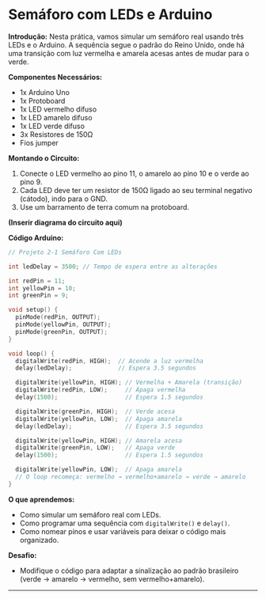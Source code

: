 # Semáforo com LEDs e Arduino

**Introdução:**
Nesta prática, vamos simular um semáforo real usando três LEDs e o Arduino. A sequência segue o padrão do Reino Unido, onde há uma transição com luz vermelha e amarela acesas antes de mudar para o verde.

**Componentes Necessários:**

* 1x Arduino Uno
* 1x Protoboard
* 1x LED vermelho difuso
* 1x LED amarelo difuso
* 1x LED verde difuso
* 3x Resistores de 150Ω
* Fios jumper

**Montando o Circuito:**

1. Conecte o LED vermelho ao pino 11, o amarelo ao pino 10 e o verde ao pino 9.
2. Cada LED deve ter um resistor de 150Ω ligado ao seu terminal negativo (cátodo), indo para o GND.
3. Use um barramento de terra comum na protoboard.

**(Inserir diagrama do circuito aqui)**

**Código Arduino:**

```cpp
// Projeto 2-1 Semáforo Com LEDs

int ledDelay = 3500; // Tempo de espera entre as alterações

int redPin = 11;
int yellowPin = 10;
int greenPin = 9;

void setup() {
  pinMode(redPin, OUTPUT);
  pinMode(yellowPin, OUTPUT);
  pinMode(greenPin, OUTPUT);
}

void loop() {
  digitalWrite(redPin, HIGH);  // Acende a luz vermelha
  delay(ledDelay);             // Espera 3.5 segundos

  digitalWrite(yellowPin, HIGH); // Vermelha + Amarela (transição)
  digitalWrite(redPin, LOW);     // Apaga vermelha
  delay(1500);                   // Espera 1.5 segundos

  digitalWrite(greenPin, HIGH);  // Verde acesa
  digitalWrite(yellowPin, LOW);  // Apaga amarela
  delay(ledDelay);               // Espera 3.5 segundos

  digitalWrite(yellowPin, HIGH); // Amarela acesa
  digitalWrite(greenPin, LOW);   // Apaga verde
  delay(1500);                   // Espera 1.5 segundos

  digitalWrite(yellowPin, LOW);  // Apaga amarela
  // O loop recomeça: vermelho → vermelho+amarelo → verde → amarelo
}
```

**O que aprendemos:**

* Como simular um semáforo real com LEDs.
* Como programar uma sequência com `digitalWrite()` e `delay()`.
* Como nomear pinos e usar variáveis para deixar o código mais organizado.

**Desafio:**

* Modifique o código para adaptar a sinalização ao padrão brasileiro (verde → amarelo → vermelho, sem vermelho+amarelo).

---
